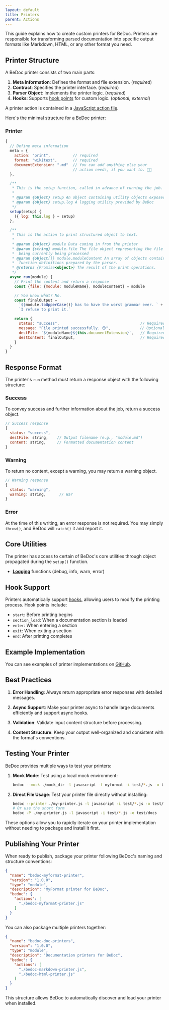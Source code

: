 ```yaml
---
layout: default
title: Printers
parent: Actions
---
```


This guide explains how to create custom printers for BeDoc. Printers are
responsible for transforming parsed documentation into specific output formats
like Markdown, HTML, or any other format you need.

## Printer Structure

A BeDoc printer consists of two main parts:

1. **Meta Information**: Defines the format and file extension. (_required_)
2. **Contract**: Specifies the printer interface. (_required_)
3. **Parser Object**: Implements the printer logic. (_required_)
4. **Hooks**: Supports [hook points](/doc/hooks) for custom logic. (_optional_, _external_)

A printer action is contained in a [JavaScript action file](/doc/actions#action-file).

Here's the minimal structure for a BeDoc printer:

### Printer

```javascript
{
  // Define meta information
  meta = {
    action: "print",          // required
    format: "wikitext",       // required
    documentExtension: ".md"  // You can add anything else your
                              // action needs, if you want to. 🤷🏻
  },

  /**
   * This is the setup function, called in advance of running the job.
   *
   * @param {object} setup An object containing utility objects exposed by BeDoc
   * @param {object} setup.log A logging utility provided by BeDoc
   */
  setup(setup) {
    ({ log: this.log } = setup)
  },

  /**
   * This is the action to print structured object to text.
   *
   * @param {object} module Data coming in from the printer
   * @param {string} module.file The file object representing the file
   *  being currently being processed
   * @param {object[]} module.moduleContent An array of objects containing
   *  function definitions prepared by the parser.
   * @returns {Promise<object>} The result of the print operations.
   */
  async run(module) {
    // Print the content and return a response
    const {file: {module: moduleName}, moduleContent} = module

    // You know what? No.
    const finalOutput =
      `${module.toUpperCase()} has to have the worst grammar ever. ` +
      `I refuse to print it.`

    return {
      status: "success",                                    // Required
      message: "File printed successfully. 😏",             // Optional
      destFile: `${moduleName}${this.documentExtension}`,   // Required
      destContent: finalOutput,                             // Required
    }
  }
}
```

## Response Format

The printer's `run` method must return a response object with the following
structure:

### Success

To convey success and further information about the job, return a success
object.

```javascript
// Success response
{
  status: "success",
  destFile: string,    // Output filename (e.g., "module.md")
  content: string,     // Formatted documentation content
}
```

### Warning

To return no content, except a warning, you may return a warning object.

```javascript
// Warning response
{
  status: "warning",
  warning: string,      // War
}
```

### Error

At the time of this writing, an error response is not required. You may
simply `throw()`, and BeDoc will `catch()` it and report it.

## Core Utilities

The printer has access to certain of BeDoc's core utilities through
object propagated during the `setup()` function.

- [**Logging**](/doc/tools/logger) functions (debug, info, warn, error)

## Hook Support

Printers automatically support [hooks](hooks), allowing users to modify the
printing process. Hook points include:

- `start`: Before printing begins
- `section_load`: When a documentation section is loaded
- `enter`: When entering a section
- `exit`: When exiting a section
- `end`: After printing completes

## Example Implementation

You can see examples of printer implementations on [GitHub](https://github.com/gesslar/BeDoc/tree/main/examples/node_modules_test).

## Best Practices

1. **Error Handling**: Always return appropriate error responses with detailed
   messages.

2. **Async Support**: Make your printer async to handle large documents
   efficiently and support async hooks.

3. **Validation**: Validate input content structure before processing.

4. **Content Structure**: Keep your output well-organized and consistent with
   the format's conventions.

## Testing Your Printer

BeDoc provides multiple ways to test your printers:

1. **Mock Mode**: Test using a local mock environment:

   ```bash
   bedoc --mock ./mock_dir -l javascript -f myformat -i test/*.js -o test/docs
   ```

2. **Direct File Usage**: Test your printer file directly without installing:

   ```bash
   bedoc --printer ./my-printer.js -l javascript -i test/*.js -o test/docs
   # Or use the short form
   bedoc -P ./my-printer.js -l javascript -i test/*.js -o test/docs
   ```

These options allow you to rapidly iterate on your printer implementation
without needing to package and install it first.

## Publishing Your Printer

When ready to publish, package your printer following BeDoc's naming and
structure conventions:

```json
{
  "name": "bedoc-myformat-printer",
  "version": "1.0.0",
  "type": "module",
  "description": "MyFormat printer for BeDoc",
  "bedoc": {
    "actions": [
      "./bedoc-myformat-printer.js"
    ]
  }
}
```

You can also package multiple printers together:

```json
{
  "name": "bedoc-doc-printers",
  "version": "1.0.0",
  "type": "module",
  "description": "Documentation printers for BeDoc",
  "bedoc": {
    "actions": [
      "./bedoc-markdown-printer.js",
      "./bedoc-html-printer.js"
    ]
  }
}
```

This structure allows BeDoc to automatically discover and load your printer
when installed.
